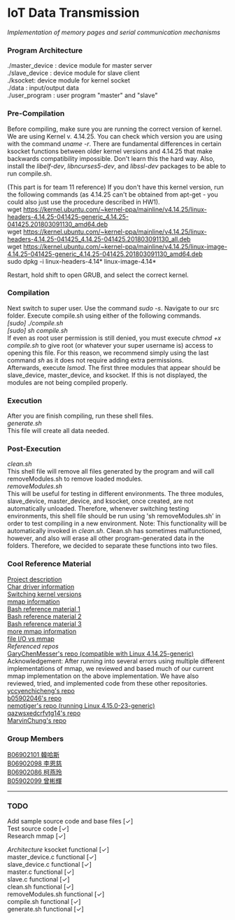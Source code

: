 # IoT Data Transmission
*Implementation of memory pages and serial communication mechanisms*<br>

### Program Architecture
./master_device : device module for master server<br>
./slave_device  : device module for slave client<br>
./ksocket: device module for kernel socket<br>
./data   : input/output data<br>
./user_program : user program "master" and "slave"

### Pre-Compilation
Before compiling, make sure you are running the correct version of kernel. We are using Kernel v. 4.14.25. You can check which version you are using with the command <em>uname -r</em>. There are fundamental differences in certain ksocket functions between older kernel versions and 4.14.25 that make backwards compatibility impossible. Don't learn this the hard way. Also, install the *libelf-dev*, *libncurses5-dev*, and *libssl-dev* packages to be able to run compile.sh.

(This part is for team 11 reference)
If you don't have this kernel version, run the following commands (as 4.14.25 can't be obtained from apt-get - you could also just use the procedure described in HW1).<br>
wget https://kernel.ubuntu.com/~kernel-ppa/mainline/v4.14.25/linux-headers-4.14.25-041425-generic_4.14.25-041425.201803091130_amd64.deb<br>
wget https://kernel.ubuntu.com/~kernel-ppa/mainline/v4.14.25/linux-headers-4.14.25-041425_4.14.25-041425.201803091130_all.deb<br>
wget https://kernel.ubuntu.com/~kernel-ppa/mainline/v4.14.25/linux-image-4.14.25-041425-generic_4.14.25-041425.201803091130_amd64.deb<br>
sudo dpkg -i linux-headers-4.14* linux-image-4.14* <br>

Restart, hold shift to open GRUB, and select the correct kernel.<br>

### Compilation
Next switch to super user. Use the command <em>sudo -s</em>.
Navigate to our src folder. Execute compile.sh using either of the following commands.<br>
<em>[sudo] ./compile.sh<br>
[sudo] sh compile.sh</em><br>
If even as root user permission is still denied, you must execute <em>chmod +x compile.sh</em> to give root (or whatever your super username is) access to opening this file. For this reason, we recommend simply using the last command <em>sh</em> as it does not require adding extra permissions.<br>
Afterwards, execute <em>lsmod</em>. The first three modules that appear should be slave_device, master_device, and ksocket. If this is not displayed, the modules are not being compiled properly.<br>

### Execution
After you are finish compiling, run these shell files.<br>
<em>generate.sh</em><br>
This file will create all data needed.

### Post-Execution
<em>clean.sh</em><br>
This shell file will remove all files generated by the program and will call <en>removeModules.sh</en> to remove loaded modules.<br>
<em>removeModules.sh</em><br>
This will be useful for testing in different environments. The three modules, slave_device, master_device, and ksocket, once created, are not automatically unloaded. Therefore, whenever switching testing environments, this shell file should be run using 'sh removeModules.sh' in order to test compiling in a new environment. Note: This functionality will be automatically invoked in <em>clean.sh</em>. Clean.sh has sometimes malfunctioned, however, and also will erase all other program-generated data in the folders. Therefore, we decided to separate these functions into two files.<br>

### Cool Reference Material
[Project description](http://rswiki.csie.org/dokuwiki/courses:107_2:project_2)<br>
[Char driver information](https://static.lwn.net/images/pdf/LDD3/ch03.pdf)<br>
[Switching kernel versions](https://askubuntu.com/questions/700214/how-do-i-install-an-old-kernel)<br>
[mmap information](http://man7.org/linux/man-pages/man2/mmap.2.html)<br>
[Bash reference material 1](https://stackoverflow.com/questions/9612090/how-to-loop-through-file-names-returned-by-find/9612232)<br>
[Bash reference material 2](https://www.cyberciti.biz/faq/bash-for-loop/)<br>
[Bash reference material 3](https://unix.stackexchange.com/questions/346388/can-i-find-all-files-with-the-log-extension-and-order-by-file-size)<br>
[more mmap information](https://www.poftut.com/mmap-tutorial-with-examples-in-c-and-cpp-programming-languages/)<br>
[file I/O vs mmap](https://stackoverflow.com/questions/5588605/mmap-vs-read)<br>
*Referenced repos*<br>
[GaryChenMesser's repo (compatible with Linux 4.14.25-generic)](https://github.com/GaryChenMesser/os_project2_2018)<br>
Acknowledgement: After running into several errors using multiple different implementations of mmap, we reviewed and based much of our current mmap implementation on the above implementation. We have also reviewed, tried, and implemented code from these other repositories.<br>
[yccyenchicheng's repo](https://github.com/yccyenchicheng/os_project2_sp18)<br>
[b05902046's repo](https://github.com/b05902046/OS-Project-2)<br>
[nemotiger's repo (running Linux 4.15.0-23-generic)](https://github.com/nemotiger/OS-Project2)<br>
[qazwsxedcrfvtg14's repo](https://github.com/qazwsxedcrfvtg14/OS-Proj2)<br>
[MarvinChung's repo](https://github.com/MarvinChung/os_project1/tree/master/os_project2)<br>

### Group Members
[B06902101 韓哈斯](https://github.com/Gearlad) <br>
[B06902098 李恩慈](https://github.com/B06902098) <br>
[B06902086 柯燕玲](https://github.com/swallow26) <br>
[B05902099 曾彬輝](https://github.com/navenoc13)

-----------
### TODO
<p>
Add sample source code and base files [✓]<br>
Test source code [✓]<br>
Research mmap [✓]<br>
  
*Architecture*
ksocket functional [✓]<br>
master_device.c functional [✓]<br>
slave_device.c functional [✓]<br>
master.c functional [✓]<br>
slave.c functional [✓]<br>
clean.sh functional [✓]<br>
removeModules.sh functional [✓]<br>
compile.sh functional [✓]<br>
generate.sh functional [✓]
</p>
